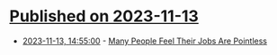 # [Published on 2023-11-13](index.md)

* [2023-11-13, 14:55:00](https://soylentnews.org/article.pl?sid=23/11/12/1356200&from=rss) - [Many People Feel Their Jobs Are Pointless](https://soylentnews.org/article.pl?sid=23/11/12/1356200&from=rss)
